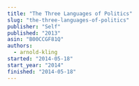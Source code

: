 ```yaml
---
title: "The Three Languages of Politics"
slug: "the-three-languages-of-politics"
publisher: "Self"
published: "2013"
asin: "B00CCGF81Q"
authors:
  - arnold-kling
started: "2014-05-18"
start_year: "2014"
finished: "2014-05-18"
---
```

